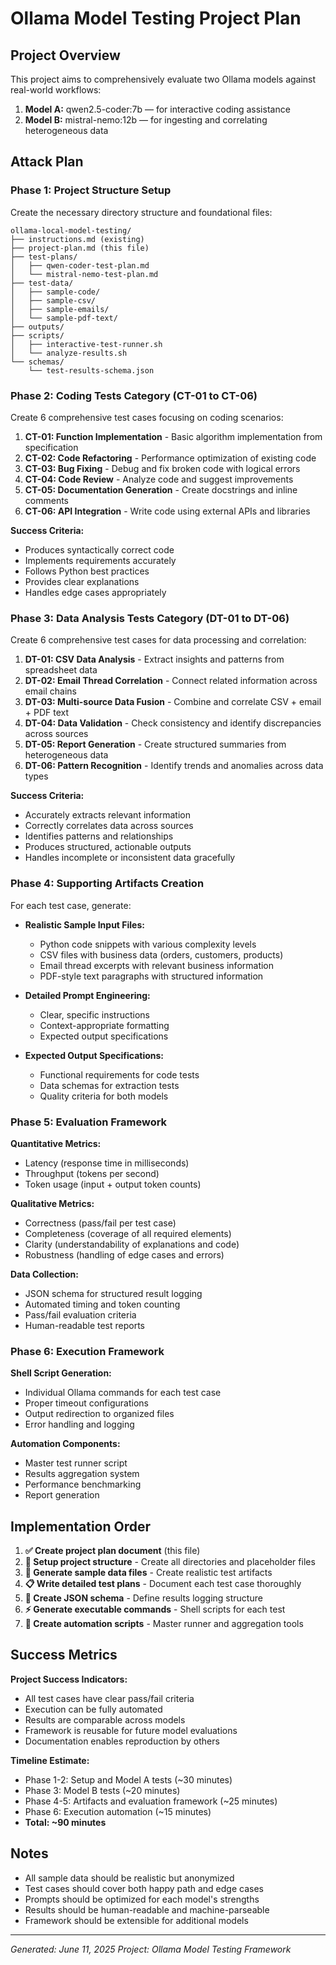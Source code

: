 # Ollama Model Testing Project Plan

## Project Overview

This project aims to comprehensively evaluate two Ollama models against real-world workflows:

1. **Model A:** qwen2.5-coder:7b — for interactive coding assistance  
2. **Model B:** mistral-nemo:12b — for ingesting and correlating heterogeneous data

## Attack Plan

### Phase 1: Project Structure Setup

Create the necessary directory structure and foundational files:

```
ollama-local-model-testing/
├── instructions.md (existing)
├── project-plan.md (this file)
├── test-plans/
│   ├── qwen-coder-test-plan.md
│   └── mistral-nemo-test-plan.md
├── test-data/
│   ├── sample-code/
│   ├── sample-csv/
│   ├── sample-emails/
│   └── sample-pdf-text/
├── outputs/
├── scripts/
│   ├── interactive-test-runner.sh
│   └── analyze-results.sh
└── schemas/
    └── test-results-schema.json
```

### Phase 2: Coding Tests Category (CT-01 to CT-06)

Create 6 comprehensive test cases focusing on coding scenarios:

1. **CT-01: Function Implementation** - Basic algorithm implementation from specification
2. **CT-02: Code Refactoring** - Performance optimization of existing code
3. **CT-03: Bug Fixing** - Debug and fix broken code with logical errors
4. **CT-04: Code Review** - Analyze code and suggest improvements
5. **CT-05: Documentation Generation** - Create docstrings and inline comments
6. **CT-06: API Integration** - Write code using external APIs and libraries

**Success Criteria:**
- Produces syntactically correct code
- Implements requirements accurately
- Follows Python best practices
- Provides clear explanations
- Handles edge cases appropriately

### Phase 3: Data Analysis Tests Category (DT-01 to DT-06)

Create 6 comprehensive test cases for data processing and correlation:

1. **DT-01: CSV Data Analysis** - Extract insights and patterns from spreadsheet data
2. **DT-02: Email Thread Correlation** - Connect related information across email chains
3. **DT-03: Multi-source Data Fusion** - Combine and correlate CSV + email + PDF text
4. **DT-04: Data Validation** - Check consistency and identify discrepancies across sources
5. **DT-05: Report Generation** - Create structured summaries from heterogeneous data
6. **DT-06: Pattern Recognition** - Identify trends and anomalies across data types

**Success Criteria:**
- Accurately extracts relevant information
- Correctly correlates data across sources
- Identifies patterns and relationships
- Produces structured, actionable outputs
- Handles incomplete or inconsistent data gracefully

### Phase 4: Supporting Artifacts Creation

For each test case, generate:

- **Realistic Sample Input Files:**
  - Python code snippets with various complexity levels
  - CSV files with business data (orders, customers, products)
  - Email thread excerpts with relevant business information
  - PDF-style text paragraphs with structured information

- **Detailed Prompt Engineering:**
  - Clear, specific instructions
  - Context-appropriate formatting
  - Expected output specifications

- **Expected Output Specifications:**
  - Functional requirements for code tests
  - Data schemas for extraction tests
  - Quality criteria for both models

### Phase 5: Evaluation Framework

**Quantitative Metrics:**
- Latency (response time in milliseconds)
- Throughput (tokens per second)
- Token usage (input + output token counts)

**Qualitative Metrics:**
- Correctness (pass/fail per test case)
- Completeness (coverage of all required elements)
- Clarity (understandability of explanations and code)
- Robustness (handling of edge cases and errors)

**Data Collection:**
- JSON schema for structured result logging
- Automated timing and token counting
- Pass/fail evaluation criteria
- Human-readable test reports

### Phase 6: Execution Framework

**Shell Script Generation:**
- Individual Ollama commands for each test case
- Proper timeout configurations
- Output redirection to organized files
- Error handling and logging

**Automation Components:**
- Master test runner script
- Results aggregation system
- Performance benchmarking
- Report generation

## Implementation Order

1. **✅ Create project plan document** (this file)
2. **🔄 Setup project structure** - Create all directories and placeholder files
3. **📝 Generate sample data files** - Create realistic test artifacts
4. **📋 Write detailed test plans** - Document each test case thoroughly
5. **🔧 Create JSON schema** - Define results logging structure
6. **⚡ Generate executable commands** - Shell scripts for each test
7. **🤖 Create automation scripts** - Master runner and aggregation tools

## Success Metrics

**Project Success Indicators:**
- All test cases have clear pass/fail criteria
- Execution can be fully automated
- Results are comparable across models
- Framework is reusable for future model evaluations
- Documentation enables reproduction by others

**Timeline Estimate:**
- Phase 1-2: Setup and Model A tests (~30 minutes)
- Phase 3: Model B tests (~20 minutes)
- Phase 4-5: Artifacts and evaluation framework (~25 minutes)
- Phase 6: Execution automation (~15 minutes)
- **Total: ~90 minutes**

## Notes

- All sample data should be realistic but anonymized
- Test cases should cover both happy path and edge cases
- Prompts should be optimized for each model's strengths
- Results should be human-readable and machine-parseable
- Framework should be extensible for additional models

---

*Generated: June 11, 2025*
*Project: Ollama Model Testing Framework*

